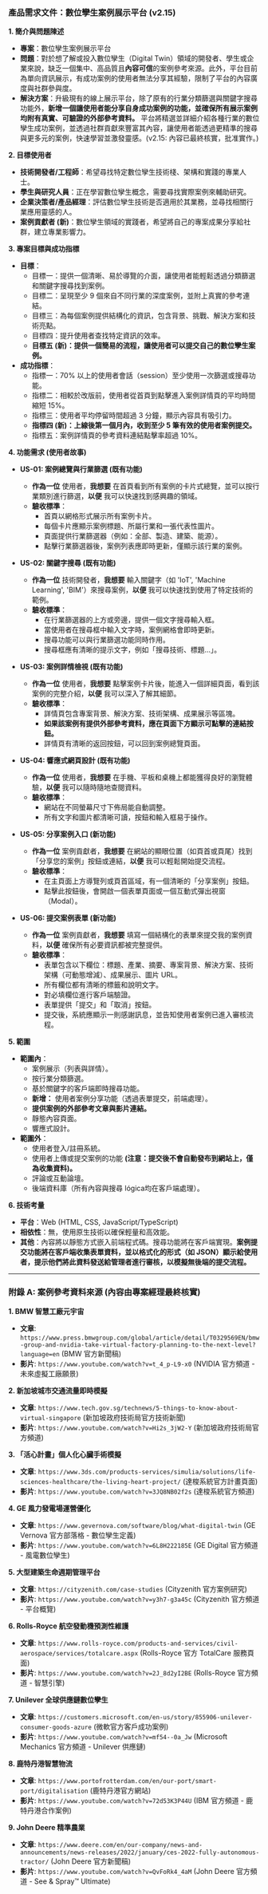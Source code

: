 ### 產品需求文件：數位孿生案例展示平台 (v2.15)

**1. 簡介與問題陳述**
*   **專案**：數位孿生案例展示平台
*   **問題**：對於想了解或投入數位孿生（Digital Twin）領域的開發者、學生或企業來說，缺乏一個集中、高品質且**內容可信**的案例參考來源。此外，平台目前為單向資訊展示，有成功案例的使用者無法分享其經驗，限制了平台的內容廣度與社群參與度。
*   **解決方案**：升級現有的線上展示平台，除了原有的行業分類篩選與關鍵字搜尋功能外，**新增一個讓使用者能分享自身成功案例的功能，並確保所有展示案例均附有真實、可驗證的外部參考資料。** 平台將精選並詳細介紹各種行業的數位孿生成功案例，並透過社群貢獻來豐富其內容，讓使用者能透過更精準的搜尋與更多元的案例，快速學習並激發靈感。(v2.15: 內容已最終核實，批准實作。)

**2. 目標使用者**
*   **技術開發者/工程師**：希望尋找特定數位孿生技術棧、架構和實踐的專業人士。
*   **學生與研究人員**：正在學習數位孿生概念，需要尋找實際案例來輔助研究。
*   **企業決策者/產品經理**：評估數位孿生技術是否適用於其業務，並尋找相關行業應用靈感的人。
*   **案例貢獻者 (新)**：數位孿生領域的實踐者，希望將自己的專案成果分享給社群，建立專業影響力。

**3. 專案目標與成功指標**
*   **目標**：
    *   目標一：提供一個清晰、易於導覽的介面，讓使用者能輕鬆透過分類篩選和關鍵字搜尋找到案例。
    *   目標二：呈現至少 9 個來自不同行業的深度案例，並附上真實的參考連結。
    *   目標三：為每個案例提供結構化的資訊，包含背景、挑戰、解決方案和技術亮點。
    *   目標四：提升使用者查找特定資訊的效率。
    *   **目標五 (新)：提供一個簡易的流程，讓使用者可以提交自己的數位孿生案例。**
*   **成功指標**：
    *   指標一：70% 以上的使用者會話（session）至少使用一次篩選或搜尋功能。
    *   指標二：相較於改版前，使用者從首頁到點擊進入案例詳情頁的平均時間縮短 15%。
    *   指標三：使用者平均停留時間超過 3 分鐘，顯示內容具有吸引力。
    *   **指標四 (新)：上線後第一個月內，收到至少 5 筆有效的使用者案例提交。**
    *   指標五：案例詳情頁的參考資料連結點擊率超過 10%。

**4. 功能需求 (使用者故事)**
*   **US-01: 案例總覽與行業篩選 (既有功能)**
    *   **作為一位** 使用者，**我想要** 在首頁看到所有案例的卡片式總覽，並可以按行業類別進行篩選，**以便** 我可以快速找到感興趣的領域。
    *   **驗收標準**：
        *   首頁以網格形式展示所有案例卡片。
        *   每個卡片應顯示案例標題、所屬行業和一張代表性圖片。
        *   頁面提供行業篩選器（例如：全部、製造、建築、能源）。
        *   點擊行業篩選器後，案例列表應即時更新，僅顯示該行業的案例。

*   **US-02: 關鍵字搜尋 (既有功能)**
    *   **作為一位** 技術開發者，**我想要** 輸入關鍵字（如 'IoT', 'Machine Learning', 'BIM'）來搜尋案例，**以便** 我可以快速找到使用了特定技術的範例。
    *   **驗收標準**：
        *   在行業篩選器的上方或旁邊，提供一個文字搜尋輸入框。
        *   當使用者在搜尋框中輸入文字時，案例網格會即時更新。
        *   搜尋功能可以與行業篩選功能同時作用。
        *   搜尋框應有清晰的提示文字，例如「搜尋技術、標題...」。

*   **US-03: 案例詳情檢視 (既有功能)**
    *   **作為一位** 使用者，**我想要** 點擊案例卡片後，能進入一個詳細頁面，看到該案例的完整介紹，**以便** 我可以深入了解其細節。
    *   **驗收標準**：
        *   詳情頁包含專案背景、解決方案、技術架構、成果展示等區塊。
        *   **如果該案例有提供外部參考資料，應在頁面下方顯示可點擊的連結按鈕。**
        *   詳情頁有清晰的返回按鈕，可以回到案例總覽頁面。

*   **US-04: 響應式網頁設計 (既有功能)**
    *   **作為一位** 使用者，**我想要** 在手機、平板和桌機上都能獲得良好的瀏覽體驗，**以便** 我可以隨時隨地查閱資料。
    *   **驗收標準**：
        *   網站在不同螢幕尺寸下佈局能自動調整。
        *   所有文字和圖片都清晰可讀，按鈕和輸入框易于操作。

*   **US-05: 分享案例入口 (新功能)**
    *   **作為一位** 案例貢獻者，**我想要** 在網站的顯眼位置（如頁首或頁尾）找到「分享您的案例」按鈕或連結，**以便** 我可以輕鬆開始提交流程。
    *   **驗收標準**：
        *   在主頁面上方導覽列或頁首區域，有一個清晰的「分享案例」按鈕。
        *   點擊此按鈕後，會開啟一個表單頁面或一個互動式彈出視窗（Modal）。

*   **US-06: 提交案例表單 (新功能)**
    *   **作為一位** 案例貢獻者，**我想要** 填寫一個結構化的表單來提交我的案例資料，**以便** 確保所有必要資訊都被完整提供。
    *   **驗收標準**：
        *   表單包含以下欄位：標題、產業、摘要、專案背景、解決方案、技術架構（可動態增減）、成果展示、圖片 URL。
        *   所有欄位都有清晰的標籤和說明文字。
        *   對必填欄位進行客戶端驗證。
        *   表單提供「提交」和「取消」按鈕。
        *   提交後，系統應顯示一則感謝訊息，並告知使用者案例已進入審核流程。

**5. 範圍**
*   **範圍內**：
    *   案例展示（列表與詳情）。
    *   按行業分類篩選。
    *   基於關鍵字的客戶端即時搜尋功能。
    *   **新增：** 使用者案例分享功能（透過表單提交，前端處理）。
    *   **提供案例的外部參考文章與影片連結。**
    *   靜態內容頁面。
    *   響應式設計。
*   **範圍外**：
    *   使用者登入/註冊系統。
    *   使用者上傳或提交案例的功能 **(注意：提交後不會自動發布到網站上，僅為收集資料)。**
    *   評論或互動論壇。
    *   後端資料庫（所有內容與搜尋 lógica均在客戶端處理）。

**6. 技術考量**
*   **平台**：Web (HTML, CSS, JavaScript/TypeScript)
*   **相依性**：無，使用原生技術以確保輕量和高效能。
*   **其他**：內容將以靜態方式嵌入前端程式碼。搜尋功能將在客戶端實現。**案例提交功能將在客戶端收集表單資料，並以格式化的形式（如 JSON）顯示給使用者，提示他們將此資料發送給管理者進行審核，以模擬無後端的提交流程。**

---
### 附錄 A: 案例參考資料來源 (內容由專案經理最終核實)

**1. BMW 智慧工廠元宇宙**
*   **文章**: `https://www.press.bmwgroup.com/global/article/detail/T0329569EN/bmw-group-and-nvidia-take-virtual-factory-planning-to-the-next-level?language=en` (BMW 官方新聞稿)
*   **影片**: `https://www.youtube.com/watch?v=t_4_p-L9-x0` (NVIDIA 官方頻道 - 未來虛擬工廠願景)

**2. 新加坡城市交通流量即時模擬**
*   **文章**: `https://www.tech.gov.sg/technews/5-things-to-know-about-virtual-singapore` (新加坡政府技術局官方技術新聞)
*   **影片**: `https://www.youtube.com/watch?v=Hi2s_3jW2-Y` (新加坡政府技術局官方頻道)

**3. 「活心計畫」個人化心臟手術模擬**
*   **文章**: `https://www.3ds.com/products-services/simulia/solutions/life-sciences-healthcare/the-living-heart-project/` (達梭系統官方計畫頁面)
*   **影片**: `https://www.youtube.com/watch?v=3JQ8NB02f2s` (達梭系統官方頻道)

**4. GE 風力發電場運營優化**
*   **文章**: `https://www.gevernova.com/software/blog/what-digital-twin` (GE Vernova 官方部落格 - 數位孿生定義)
*   **影片**: `https://www.youtube.com/watch?v=6L8H222185E` (GE Digital 官方頻道 - 風電數位孿生)

**5. 大型建築生命週期管理平台**
*   **文章**: `https://cityzenith.com/case-studies` (Cityzenith 官方案例研究)
*   **影片**: `https://www.youtube.com/watch?v=y3h7-g3a45c` (Cityzenith 官方頻道 - 平台概覽)

**6. Rolls-Royce 航空發動機預測性維護**
*   **文章**: `https://www.rolls-royce.com/products-and-services/civil-aerospace/services/totalcare.aspx` (Rolls-Royce 官方 TotalCare 服務頁面)
*   **影片**: `https://www.youtube.com/watch?v=2J_8d2yI2BE` (Rolls-Royce 官方頻道 - 智慧引擎)

**7. Unilever 全球供應鏈數位孿生**
*   **文章**: `https://customers.microsoft.com/en-us/story/855906-unilever-consumer-goods-azure` (微軟官方客戶成功案例)
*   **影片**: `https://www.youtube.com/watch?v=mf54--0a_Jw` (Microsoft Mechanics 官方頻道 - Unilever 供應鏈)

**8. 鹿特丹港智慧物流**
*   **文章**: `https://www.portofrotterdam.com/en/our-port/smart-port/digitalisation` (鹿特丹港官方網站)
*   **影片**: `https://www.youtube.com/watch?v=72d53K3P44U` (IBM 官方頻道 - 鹿特丹港合作案例)

**9. John Deere 精準農業**
*   **文章**: `https://www.deere.com/en/our-company/news-and-announcements/news-releases/2022/january/ces-2022-fully-autonomous-tractor/` (John Deere 官方新聞稿)
*   **影片**: `https://www.youtube.com/watch?v=QvFoRk4_4aM` (John Deere 官方頻道 - See & Spray™ Ultimate)